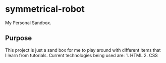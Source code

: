 # symmetrical-robot
My Personal Sandbox.
## Purpose
This project is just a sand box for me to play around with different items that I learn from tutorials.  Current technologies being used are: 1. HTML 2. CSS  
